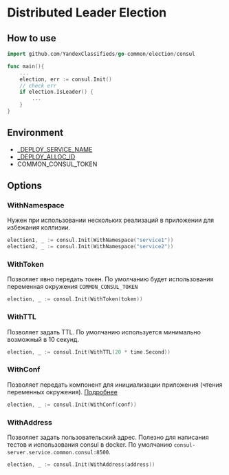 # Distributed Leader Election

## How to use

```go
import github.com/YandexClassifieds/go-common/election/consul

func main(){
    ...
    election, err := consul.Init()
    // check err
    if election.IsLeader() {
        ...
    }
}
```

## Environment

- [_DEPLOY_SERVICE_NAME](https://docs.yandex-team.ru/classifieds-infra/service-preparation/default-env#_DEPLOY_SERVICE_NAME)
- [_DEPLOY_ALLOC_ID](https://docs.yandex-team.ru/classifieds-infra/service-preparation/default-env#_DEPLOY_ALLOC_ID)
- COMMON_CONSUL_TOKEN

## Options

### WithNamespace

Нужен при использовании нескольких реализаций в приложении для избежания коллизии.

```go
election1, _ := consul.Init(WithNamespace("service1"))
election2, _ := consul.Init(WithNamespace("service2"))
```

### WithToken

Позволяет явно передать токен. По умолчанию будет использования переменная окружения `COMMON_CONSUL_TOKEN`
```go
election, _ := consul.Init(WithToken(token))
```

### WithTTL

Позволяет задать TTL. По умолчанию используется минимально возможный в 10 секунд.
```go
election, _ := consul.Init(WithTTL(20 * time.Second))
```

### WithConf

Позволяет передать компонент для инициализации приложения (чтения переменных окружения). [Подробнее](go-common/conf)

```go
election, _ := consul.Init(WithConf(conf))
```

### WithAddress

Позволяет задать пользовательский адрес. Полезно для написания тестов и использования consul в docker.
По умолчанию `consul-server.service.common.consul:8500`.

```go
election, _ := consul.Init(WithAddress(address))
```
